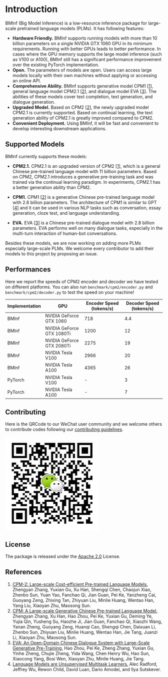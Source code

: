 # Introduction

BMInf (Big Model Inference) is a low-resource inference package for large-scale pretrained language models (PLMs). It has following features:
<div id="features"></div>

- **Hardware Friendly.** BMInf supports running models with more than 10 billion parameters on a single NVIDIA GTX 1060 GPU in its minimum requirements. Running with better GPUs leads to better performance. In cases where the GPU memory supports the large model inference (such as V100 or A100), BMInf still has a significant performance improvement over the existing PyTorch implementation.
- **Open.** The parameters of models are open. Users can access large models locally with their own machines without applying or accessing an online API.  
- **Comprehensive Ability.**  BMInf supports generative model CPM1 [[1](#ref)], general language model CPM2.1 [[2](#ref)], and dialogue model EVA [[3](#ref)]. The abilities of these models cover text completion, text generation, and dialogue generation.
- **Upgraded Model.** Based on CPM2 [[2](#ref)], the newly upgraded model CPM2.1 is currently supported. Based on continual learning, the text generation ability of CPM2.1 is greatly improved compared to CPM2.
- **Convenient Deployment.** Using BMInf, it will be fast and convenient to develop interesting downstream applications.

## Supported Models

BMInf currently supports these models:

- **CPM2.1.** CPM2.1 is an upgraded version of CPM2 [[1](#ref)], which is a general Chinese pre-trained language model with 11 billion parameters. Based on CPM2, CPM2.1 introduces a generative pre-training task and was trained via the continual learning paradigm. In experiments, CPM2.1 has a better generation ability than CPM2.

- **CPM1.** CPM1 [[2](#ref)] is a generative Chinese pre-trained language model with 2.6 billion parameters. The architecture of CPM1 is similar to GPT [[4](#ref)] and it can be used in various NLP tasks such as conversation, essay generation, cloze test, and language understanding.

- **EVA.** EVA [[3](#ref)] is a Chinese pre-trained dialogue model with 2.8 billion parameters. EVA performs well on many dialogue tasks, especially in the multi-turn interaction of human-bot conversations.

Besides these models, we are now working on adding more PLMs especially large-scale PLMs. We welcome every contributor to add their models to this project by proposing an issue.

## Performances

Here we report the speeds of CPM2 encoder and decoder we have tested on different platforms. You can also run ``benchmark/cpm2/encoder.py`` and ``benchmark/cpm2/decoder.py`` to test the speed on your machine!

Implementation | GPU | Encoder Speed (tokens/s) | Decoder Speed (tokens/s) |
|-|-|-|-|
BMInf | NVIDIA GeForce GTX 1060 | 718 | 4.4
BMInf | NVIDIA GeForce GTX 1080Ti | 1200 | 12
BMInf | NVIDIA GeForce GTX 2080Ti | 2275 | 19
BMInf | NVIDIA Tesla V100 | 2966 | 20
BMInf | NVIDIA Tesla A100 | 4365 | 26
PyTorch | NVIDIA Tesla V100 | - | 3
PyTorch | NVIDIA Tesla A100 | - | 7

## Contributing
Here is the QRCode to our WeChat user community and we welcome others to contribute codes following our [contributing guidelines](https://github.com/OpenBMB/BMInf/blob/master/CONTRIBUTING.md).

![](./images/community.jpeg)

## License

The package is released under the [Apache 2.0](https://github.com/OpenBMB/BMInf/blob/master/LICENSE) License.

## References
<div id="ref"></div>

1. [CPM-2: Large-scale Cost-efficient Pre-trained Language Models.](https://arxiv.org/abs/2106.10715) Zhengyan Zhang, Yuxian Gu, Xu Han, Shengqi Chen, Chaojun Xiao, Zhenbo Sun, Yuan Yao, Fanchao Qi, Jian Guan, Pei Ke, Yanzheng Cai, Guoyang Zeng, Zhixing Tan, Zhiyuan Liu, Minlie Huang, Wentao Han, Yang Liu, Xiaoyan Zhu, Maosong Sun.
2. [CPM: A Large-scale Generative Chinese Pre-trained Language Model.](https://arxiv.org/abs/2012.00413) Zhengyan Zhang, Xu Han, Hao Zhou, Pei Ke, Yuxian Gu, Deming Ye, Yujia Qin, Yusheng Su, Haozhe Ji, Jian Guan, Fanchao Qi, Xiaozhi Wang, Yanan Zheng, Guoyang Zeng, Huanqi Cao, Shengqi Chen, Daixuan Li, Zhenbo Sun, Zhiyuan Liu, Minlie Huang, Wentao Han, Jie Tang, Juanzi Li, Xiaoyan Zhu, Maosong Sun.
3. [EVA: An Open-Domain Chinese Dialogue System with Large-Scale Generative Pre-Training.](https://arxiv.org/abs/2108.01547) Hao Zhou, Pei Ke, Zheng Zhang, Yuxian Gu, Yinhe Zheng, Chujie Zheng, Yida Wang, Chen Henry Wu, Hao Sun, Xiaocong Yang, Bosi Wen, Xiaoyan Zhu, Minlie Huang, Jie Tang.
4. [Language Models are Unsupervised Multitask Learners.](http://www.persagen.com/files/misc/radford2019language.pdf) Alec Radford, Jeffrey Wu, Rewon Child, David Luan, Dario Amodei, and Ilya Sutskever.
